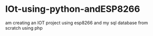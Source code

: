 # IOt-using-python-andESP8266
am creating an IOT project using esp8266 and my sql database from scratch using php
